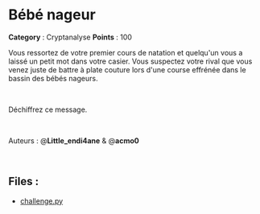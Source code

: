 # Bébé nageur

**Category** : Cryptanalyse
**Points** : 100

Vous ressortez de votre premier cours de natation et quelqu'un vous a laissé un petit mot dans votre casier. Vous suspectez votre rival que vous venez juste de battre à plate couture lors d'une course effrénée dans le bassin des bébés nageurs. 
<p class="space">&nbsp;</p>
Déchiffrez ce message.

<p class="space">&nbsp;</p>

Auteurs : @**Little_endi4ane** & @**acmo0**

<p class="space">&nbsp;</p>

## Files : 
 - [challenge.py](./challenge.py)


